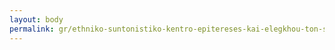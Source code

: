 ```yaml
---
layout: body
permalink: gr/ethniko-suntonistiko-kentro-epitereses-kai-elegkhou-ton-sunoron-e-s-k-e-e-s/
---
```


